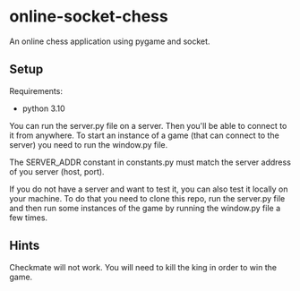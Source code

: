 # online-socket-chess
An online chess application using pygame and socket.

## Setup
Requirements:
- python 3.10

You can run the server.py file on a server. Then you'll be able to connect to it from anywhere.
To start an instance of a game (that can connect to the server) you need to run the window.py file.

The SERVER_ADDR constant in constants.py must match the server address of you server (host, port).

If you do not have a server and want to test it, you can also test it locally on your machine.
To do that you need to clone this repo, run the server.py file and then run some instances of the game by running the window.py file a few times.

## Hints
Checkmate will not work. You will need to kill the king in order to win the game.

